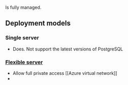 Is fully managed.
## Deployment models
### Single server
- Does. Not support the latest versions of PostgreSQL


### [Flexible server](https://learn.microsoft.com/en-us/azure/postgresql/flexible-server/overview)
- Allow full private access [[Azure virtual network]]
- 


